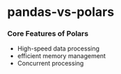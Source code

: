 # pandas-vs-polars 

### Core Features of Polars 
* High-speed data processing 
* efficient memory management 
* Concurrent processing 

